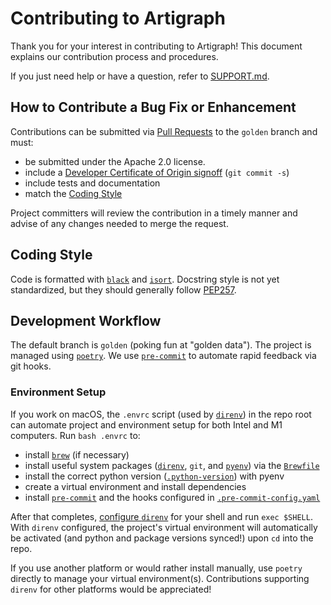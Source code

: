 # Contributing to Artigraph

Thank you for your interest in contributing to Artigraph! This document explains our contribution process and procedures.

If you just need help or have a question, refer to [SUPPORT.md](SUPPORT.md).

## How to Contribute a Bug Fix or Enhancement

Contributions can be submitted via [Pull Requests](https://github.com/lfai/artigraph/issues) to the `golden` branch and must:

- be submitted under the Apache 2.0 license.
- include a [Developer Certificate of Origin signoff](https://wiki.linuxfoundation.org/dco) (`git commit -s`)
- include tests and documentation
- match the [Coding Style](#coding-style)

Project committers will review the contribution in a timely manner and advise of any changes needed to merge the request.

## Coding Style

Code is formatted with [`black`](https://black.readthedocs.io/en/stable/) and [`isort`](https://pycqa.github.io/isort/). Docstring style is not yet standardized, but they should generally follow [PEP257](https://www.python.org/dev/peps/pep-0257/).

## Development Workflow

The default branch is `golden` (poking fun at "golden data"). The project is managed using [`poetry`](https://python-poetry.org/). We use [`pre-commit`](https://pre-commit.com/) to automate rapid feedback via git hooks.

### Environment Setup

If you work on macOS, the `.envrc` script (used by [`direnv`](https://direnv.net/)) in the repo root can automate project and environment setup for both Intel and M1 computers. Run `bash .envrc` to:
- install [`brew`](https://brew.sh/) (if necessary)
- install useful system packages ([`direnv`](https://direnv.net/), `git`, and [`pyenv`](https://github.com/pyenv/pyenv)) via the [`Brewfile`](Brewfile)
- install the correct python version ([`.python-version`](.python-version)) with pyenv
- create a virtual environment and install dependencies
- install [`pre-commit`](https://pre-commit.com/) and the hooks configured in [`.pre-commit-config.yaml`](.pre-commit-config.yaml)

After that completes, [configure `direnv`](https://direnv.net/docs/hook.html) for your shell and run `exec $SHELL`. With `direnv` configured, the project's virtual environment will automatically be activated (and python and package versions synced!) upon `cd` into the repo.

If you use another platform or would rather install manually, use `poetry` directly to manage your virtual environment(s). Contributions supporting `direnv` for other platforms would be appreciated!
